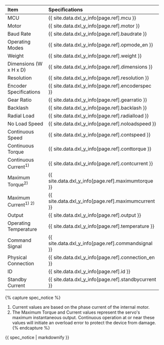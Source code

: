 
| Item                           | Specifications                                            |
|:-------------------------------|:----------------------------------------------------------|
| MCU                            | {{ site.data.dxl_y_info[page.ref].mcu }}                  |
| Motor                          | {{ site.data.dxl_y_info[page.ref].motor }}                |
| Baud Rate                      | {{ site.data.dxl_y_info[page.ref].baudrate }}             |
| Operating Modes                | {{ site.data.dxl_y_info[page.ref].opmode_en }}            |
| Weight                         | {{ site.data.dxl_y_info[page.ref].weight }}               |
| Dimensions (W x H x D)         | {{ site.data.dxl_y_info[page.ref].dimensions }}           |
| Resolution                     | {{ site.data.dxl_y_info[page.ref].resolution }}           |
| Encoder Specifications         | {{ site.data.dxl_y_info[page.ref].encoderspec }}          |
| Gear Ratio                     | {{ site.data.dxl_y_info[page.ref].gearratio }}            |
| Backlash                       | {{ site.data.dxl_y_info[page.ref].backlash }}             |
| Radial Load                    | {{ site.data.dxl_y_info[page.ref].radialload }}           |
| No Load Speed                  | {{ site.data.dxl_y_info[page.ref].noloadspeed }}          |
| Continuous Speed               | {{ site.data.dxl_y_info[page.ref].contspeed }}            |
| Continuous Torque              | {{ site.data.dxl_y_info[page.ref].conttorque }}           |
| Continuous Current<sup>1)<sup> | {{ site.data.dxl_y_info[page.ref].contcurrent }}          |
| Maximum Torque<sup>2)<sup>     | {{ site.data.dxl_y_info[page.ref].maximumtorque }}        |
| Maximum Current<sup>1) 2)<sup> | {{ site.data.dxl_y_info[page.ref].maximumcurrent }}       |
| Output                         | {{ site.data.dxl_y_info[page.ref].output }}               |
| Operating Temperature          | {{ site.data.dxl_y_info[page.ref].temperature }}          |
| Command Signal                 | {{ site.data.dxl_y_info[page.ref].commandsignal }}        |
| Physical Connection            | {{ site.data.dxl_y_info[page.ref].connection_en }}        |
| ID                             | {{ site.data.dxl_y_info[page.ref].id }}                   |
| Standby Current                | {{ site.data.dxl_y_info[page.ref].standbycurrent }}       |


{% capture spec_notice %}
1. Current values are based on the phase current of the internal motor.
2. The Maximum Torque and Current values represent the servo's maximum instantaneous output. Continuous operation at or near these values will initiate an overload error to protect the device from damage. 
{% endcapture %}
<div class="notice">{{ spec_notice | markdownify }}</div>

